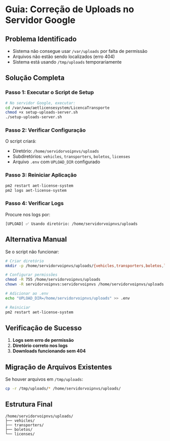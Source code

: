 # Guia: Correção de Uploads no Servidor Google

## Problema Identificado
- Sistema não consegue usar `/var/uploads` por falta de permissão
- Arquivos não estão sendo localizados (erro 404)
- Sistema está usando `/tmp/uploads` temporariamente

## Solução Completa

### Passo 1: Executar o Script de Setup
```bash
# No servidor Google, executar:
cd /var/www/aetlicensesystem/LicencaTransporte
chmod +x setup-uploads-server.sh
./setup-uploads-server.sh
```

### Passo 2: Verificar Configuração
O script criará:
- Diretório: `/home/servidorvoipnvs/uploads`
- Subdiretórios: `vehicles`, `transporters`, `boletos`, `licenses`
- Arquivo `.env` com `UPLOAD_DIR` configurado

### Passo 3: Reiniciar Aplicação
```bash
pm2 restart aet-license-system
pm2 logs aet-license-system
```

### Passo 4: Verificar Logs
Procure nos logs por:
```
[UPLOAD] ✅ Usando diretório: /home/servidorvoipnvs/uploads
```

## Alternativa Manual

Se o script não funcionar:

```bash
# Criar diretório
mkdir -p /home/servidorvoipnvs/uploads/{vehicles,transporters,boletos,licenses}

# Configurar permissões
chmod -R 755 /home/servidorvoipnvs/uploads
chown -R servidorvoipnvs:servidorvoipnvs /home/servidorvoipnvs/uploads

# Adicionar ao .env
echo "UPLOAD_DIR=/home/servidorvoipnvs/uploads" >> .env

# Reiniciar
pm2 restart aet-license-system
```

## Verificação de Sucesso

1. **Logs sem erro de permissão**
2. **Diretório correto nos logs**
3. **Downloads funcionando sem 404**

## Migração de Arquivos Existentes

Se houver arquivos em `/tmp/uploads`:
```bash
cp -r /tmp/uploads/* /home/servidorvoipnvs/uploads/
```

## Estrutura Final
```
/home/servidorvoipnvs/uploads/
├── vehicles/
├── transporters/
├── boletos/
└── licenses/
```